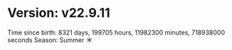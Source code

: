 # Version: v22.9.11
Time since birth: 8321 days, 199705 hours, 11982300 minutes, 718938000 seconds
Season: Summer ☀️
